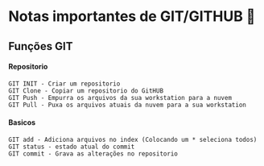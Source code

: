 # Notas importantes de GIT/GITHUB 📖 

## Funções GIT
#### Repositorio
	GIT INIT - Criar um repositorio
	GIT Clone - Copiar um repositorio do GitHUB
	GIT Push - Empurra os arquivos da sua workstation para a nuvem
	GIT Pull - Puxa os arquivos atuais da nuvem para a sua workstation 
#### Basicos
	GIT add - Adiciona arquivos no index (Colocando um * seleciona todos)
	GIT status - estado atual do commit
	GIT commit - Grava as alterações no repositorio


​	

​	
